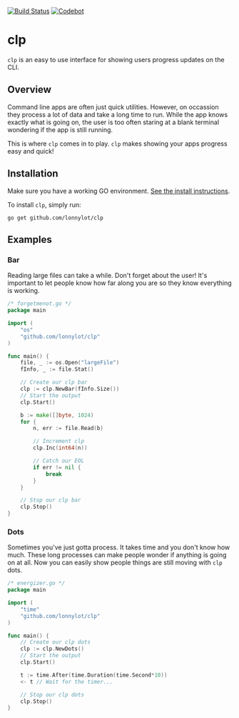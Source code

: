 [![Build Status](https://travis-ci.org/lonnylot/clp.png?branch=master)](https://travis-ci.org/lonnylot/clp)
[![Codebot](https://codebot.io/badge/github.com/lonnylot/clp.png)](http://codebot.io/doc/pkg/github.com/lonnylot/clp "Codebot")

# clp
`clp` is an easy to use interface for showing users progress updates on the CLI.

## Overview
Command line apps are often just quick utilities. However, 
on occassion they process a lot of data and take a long time to run.
While the app knows exactly what is going on, the user is too often
staring at a blank terminal wondering if the app is still running.

This is where `clp` comes in to play. `clp` makes showing your apps
progress easy and quick!

## Installation
Make sure you have a working GO environment. [See the install instructions](http://golang.org/doc/install).

To install `clp`, simply run:

    go get github.com/lonnylot/clp

## Examples

### Bar
Reading large files can take a while. Don't forget about the user!
It's important to let people know how far along you are so they know everything
is working.

```go
/* forgetmenot.go */
package main

import (
	"os"
	"github.com/lonnylot/clp"
)

func main() {
	file, _ := os.Open("largeFile")
	fInfo, _ := file.Stat()

	// Create our clp bar
	clp := clp.NewBar(fInfo.Size())
	// Start the output
	clp.Start()

	b := make([]byte, 1024)
	for {
		n, err := file.Read(b)

		// Increment clp
		clp.Inc(int64(n))

		// Catch our EOL
		if err != nil {
			break
		}
	}

	// Stop our clp bar
	clp.Stop()
}
```

### Dots
Sometimes you've just gotta process. It takes time and you don't know how
much. These long processes can make people wonder if anything is going on at
all. Now you can easily show people things are still moving with `clp` dots.

```go
/* energizer.go */
package main

import (
	"time"
	"github.com/lonnylot/clp"
)

func main() {
	// Create our clp dots
	clp := clp.NewDots()
	// Start the output
	clp.Start()

	t := time.After(time.Duration(time.Second*10))
	<- t // Wait for the timer...

	// Stop our clp dots
	clp.Stop()
}
```
